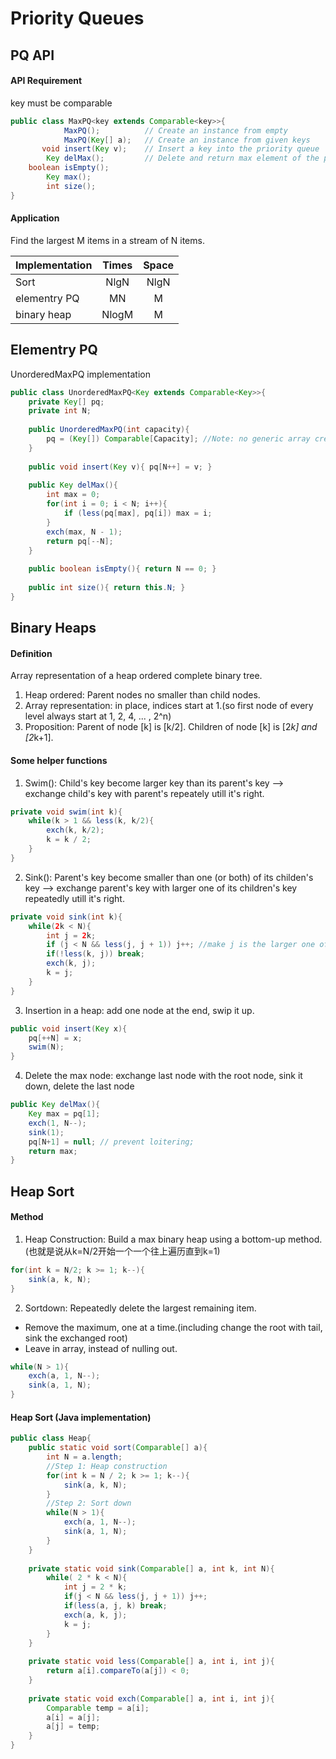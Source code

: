 # Priority Queues
## PQ API
#### API Requirement
key must be comparable
```java
public class MaxPQ<key extends Comparable<key>>{
            MaxPQ();          // Create an instance from empty
            MaxPQ(Key[] a);   // Create an instance from given keys 
       void insert(Key v);    // Insert a key into the priority queue
        Key delMax();         // Delete and return max element of the priority queue
    boolean isEmpty();        
        Key max();
        int size();
}
```
#### Application 
Find the largest M items in a stream of N items.

| Implementation | Times   | Space |
|:---------------|:-------:|:-----:|
|Sort            | NlgN    | NlgN  |
|elementry PQ    | MN      | M     | 
|binary heap     | NlogM   | M     | 

## Elementry PQ
UnorderedMaxPQ implementation
```java
public class UnorderedMaxPQ<Key extends Comparable<Key>>{
    private Key[] pq;
    private int N;
    
    public UnorderedMaxPQ(int capacity){
        pq = (Key[]) Comparable[Capacity]; //Note: no generic array creation
    }
    
    public void insert(Key v){ pq[N++] = v; }
    
    public Key delMax(){
        int max = 0;
        for(int i = 0; i < N; i++){
            if (less(pq[max], pq[i]) max = i;
        }
        exch(max, N - 1);
        return pq[--N];
    }
    
    public boolean isEmpty(){ return N == 0; }
    
    public int size(){ return this.N; }
}
```
## Binary Heaps
#### Definition
Array representation of a heap ordered complete binary tree.
1. Heap ordered: Parent nodes no smaller than child nodes.
2. Array representation: in place, indices start at 1.(so first node of every level always start at 1, 2, 4, ... , 2^n)
3. Proposition: Parent of node [k] is [k/2]. Children of node [k] is [2*k] and [2*k+1].
#### Some helper functions
1. Swim(): Child's key become larger key than its parent's key --> exchange child's key with parent's repeately utill it's right.
```java
private void swim(int k){
    while(k > 1 && less(k, k/2){
        exch(k, k/2);
        k = k / 2;
    }
}
```
2. Sink(): Parent's key become smaller than one (or both) of its childen's key --> exchange parent's key with larger one of its children's key repeatedly utill it's right.
```java
private void sink(int k){
    while(2k < N){
        int j = 2k;
        if (j < N && less(j, j + 1)) j++; //make j is the larger one of its children's key
        if(!less(k, j)) break;
        exch(k, j);
        k = j;
    }
}
```
3. Insertion in a heap: add one node at the end, swip it up.
```java
public void insert(Key x){
    pq[++N] = x;
    swim(N);
}
```
4. Delete the max node: exchange last node with the root node, sink it down, delete the last node
```java
public Key delMax(){
    Key max = pq[1];
    exch(1, N--);
    sink(1);
    pq[N+1] = null; // prevent loitering;
    return max;
}
```
## Heap Sort
#### Method
1. Heap Construction: Build a max binary heap using a bottom-up method.(也就是说从k=N/2开始一个一个往上遍历直到k=1)
```java
for(int k = N/2; k >= 1; k--){
    sink(a, k, N);
}
```
2. Sortdown: Repeatedly delete the largest remaining item.
- Remove the maximum, one at a time.(including change the root with tail, sink the exchanged root)
- Leave in array, instead of nulling out.
```java
while(N > 1){
    exch(a, 1, N--);
    sink(a, 1, N);
}
```
#### Heap Sort (Java implementation)
```java
public class Heap{
    public static void sort(Comparable[] a){
        int N = a.length;
        //Step 1: Heap construction
        for(int k = N / 2; k >= 1; k--){
            sink(a, k, N);
        }
        //Step 2: Sort down
        while(N > 1){
            exch(a, 1, N--);
            sink(a, 1, N);
        }
    }
    
    private static void sink(Comparable[] a, int k, int N){
        while( 2 * k < N){
            int j = 2 * k;
            if(j < N && less(j, j + 1)) j++;
            if(less(a, j, k) break;
            exch(a, k, j);
            k = j;
        }
    }
    
    private static void less(Comparable[] a, int i, int j){
        return a[i].compareTo(a[j]) < 0;
    }
    
    private static void exch(Comparable[] a, int i, int j){
        Comparable temp = a[i];
        a[i] = a[j];
        a[j] = temp;
    }
}
```














